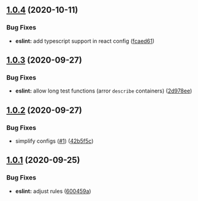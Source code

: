 ## [1.0.4](https://github.com/adobe/eslint-config-editorxp/compare/v1.0.3...v1.0.4) (2020-10-11)


### Bug Fixes

* **eslint:** add typescript support in react config ([fcaed61](https://github.com/adobe/eslint-config-editorxp/commit/fcaed61b7844c451ca72e62091185743fc472bcf))

## [1.0.3](https://github.com/adobe/eslint-config-editorxp/compare/v1.0.2...v1.0.3) (2020-09-27)


### Bug Fixes

* **eslint:** allow long test functions (arror `describe` containers) ([2d978ee](https://github.com/adobe/eslint-config-editorxp/commit/2d978ee3b8f4c66c7e463a9a4472122dfe960a5d))

## [1.0.2](https://github.com/adobe/eslint-config-editorxp/compare/v1.0.1...v1.0.2) (2020-09-27)


### Bug Fixes

* simplify configs ([#1](https://github.com/adobe/eslint-config-editorxp/issues/1)) ([42b5f5c](https://github.com/adobe/eslint-config-editorxp/commit/42b5f5cbf11ffbc4029b9f24715b150bb0d9dfc6))

## [1.0.1](https://github.com/adobe/eslint-config-editorxp/compare/v1.0.0...v1.0.1) (2020-09-25)


### Bug Fixes

* **eslint:** adjust rules ([600459a](https://github.com/adobe/eslint-config-editorxp/commit/600459a90cad79a3be3be41fa7837ae857abbe98))
